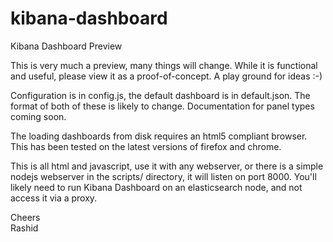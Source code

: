 kibana-dashboard
================

Kibana Dashboard Preview

This is very much a preview, many things will change. While it is functional and
useful, please view it as a proof-of-concept. A play ground for ideas :-)

Configuration is in config.js, the default dashboard is in default.json. The
format of both of these is likely to change. Documentation for panel types 
coming soon.

The loading dashboards from disk requires an html5 compliant browser. This has 
been tested on the latest versions of firefox and chrome. 

This is all html and javascript, use it with any webserver, or there is a simple
nodejs webserver in the scripts/ directory, it will listen on port 8000. You'll
likely need to run Kibana Dashboard on an elasticsearch node, and not access it
via a proxy.

Cheers  
Rashid
